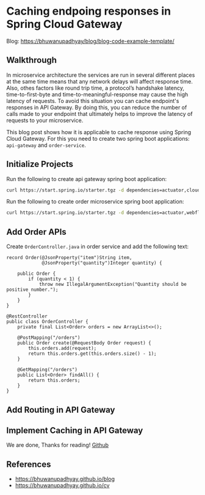 # Caching endpoing responses in Spring Cloud Gateway

Blog: <https://bhuwanupadhyay/blog/blog-code-example-template/>

## Walkthrough

In microservice architecture the services are run in several different places at the same time means that any network delays will affect response time.
Also, othes factors like round trip time, a protocol’s handshake latency, time-to-first-byte and time-to-meaningful-response may cause the high latency of requests. To avoid this situation you can cache endpoint's responses in API Gateway. By doing this, you can reduce the number of calls made to your endpoint that ultimately helps to improve the latency of requests to your microservice.

<!--more-->

This blog post shows how it is applicable to cache response using Spring Cloud Gateway. For this you need to create two spring boot applications:
`api-gateway` and `order-service`.

## Initialize Projects

Run the following to create api gateway spring boot application:
```bash
curl https://start.spring.io/starter.tgz -d dependencies=actuator,cloud-gateway -d language=java -d platformVersion=2.3.1.RELEASE -d javaVersion=14 -d baseDir=api-gateway | tar -xzvf -
```

Run the following to create order microservice spring boot application:
```bash
curl https://start.spring.io/starter.tgz -d dependencies=actuator,webflux -d language=java -d platformVersion=2.3.1.RELEASE -d javaVersion=14 -d baseDir=order-service | tar -xzvf -
```

## Add Order APIs

Create `OrderController.java` in order service and add the following text:

```
record Order(@JsonProperty("item")String item,
             @JsonProperty("quantity")Integer quantity) {

    public Order {
        if (quantity < 1) {
            throw new IllegalArgumentException("Quantity should be positive number.");
        }
    }
}

@RestController
public class OrderController {
    private final List<Order> orders = new ArrayList<>();

    @PostMapping("/orders")
    public Order create(@RequestBody Order request) {
        this.orders.add(request);
        return this.orders.get(this.orders.size() - 1);
    }

    @GetMapping("/orders")
    public List<Order> findAll() {
        return this.orders;
    }
}
```


## Add Routing in API Gateway


## Implement Caching in API Gateway


We are done, Thanks for reading! [Github](https://github.com/BhuwanUpadhyay/blog-code-example-template)

## References
- https://bhuwanupadhyay.github.io/blog
- https://bhuwanupadhyay.github.io/cv
